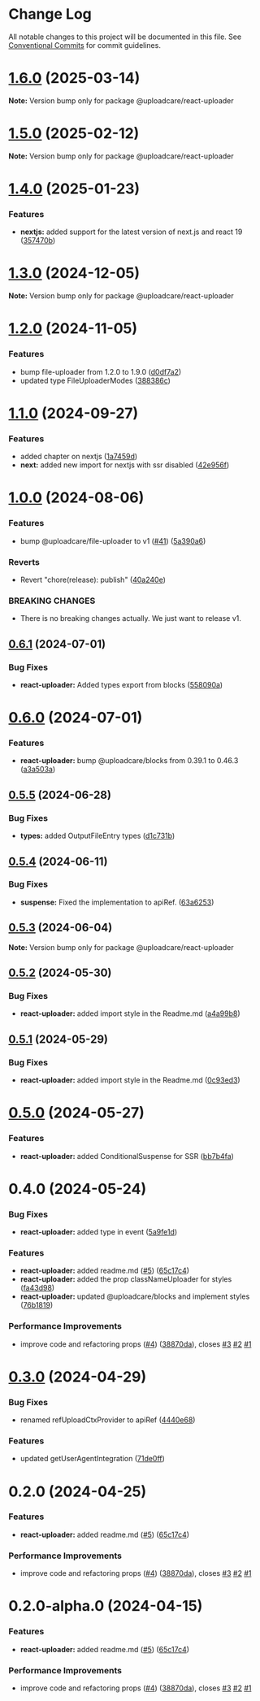 # Change Log

All notable changes to this project will be documented in this file.
See [Conventional Commits](https://conventionalcommits.org) for commit guidelines.

# [1.6.0](https://github.com/uploadcare/react-components/compare/@uploadcare/react-uploader@1.5.0...@uploadcare/react-uploader@1.6.0) (2025-03-14)

**Note:** Version bump only for package @uploadcare/react-uploader

# [1.5.0](https://github.com/uploadcare/react-components/compare/@uploadcare/react-uploader@1.4.0...@uploadcare/react-uploader@1.5.0) (2025-02-12)

**Note:** Version bump only for package @uploadcare/react-uploader

# [1.4.0](https://github.com/uploadcare/react-components/compare/@uploadcare/react-uploader@1.3.0...@uploadcare/react-uploader@1.4.0) (2025-01-23)

### Features

- **nextjs:** added support for the latest version of next.js and react 19 ([357470b](https://github.com/uploadcare/react-components/commit/357470bb0df9f4b7890d1d9800c96d0193131b7a))

# [1.3.0](https://github.com/uploadcare/react-components/compare/@uploadcare/react-uploader@1.2.0...@uploadcare/react-uploader@1.3.0) (2024-12-05)

**Note:** Version bump only for package @uploadcare/react-uploader

# [1.2.0](https://github.com/uploadcare/react-components/compare/@uploadcare/react-uploader@1.1.0...@uploadcare/react-uploader@1.2.0) (2024-11-05)

### Features

- bump file-uploader from 1.2.0 to 1.9.0 ([d0df7a2](https://github.com/uploadcare/react-components/commit/d0df7a241b59c1bb5e03bcac029d12549079a748))
- updated type FileUploaderModes ([388386c](https://github.com/uploadcare/react-components/commit/388386c03d5677d50851a01d74ce98ed164d68f7))

# [1.1.0](https://github.com/uploadcare/react-components/compare/@uploadcare/react-uploader@1.0.0...@uploadcare/react-uploader@1.1.0) (2024-09-27)

### Features

- added chapter on nextjs ([1a7459d](https://github.com/uploadcare/react-components/commit/1a7459d1365d38a881b042573a98007f6dfc24a9))
- **next:** added new import for nextjs with ssr disabled ([42e956f](https://github.com/uploadcare/react-components/commit/42e956f307779ae044d67bb72c843cbe6cbfb9aa))

# [1.0.0](https://github.com/uploadcare/react-components/compare/@uploadcare/react-uploader@0.6.1...@uploadcare/react-uploader@1.0.0) (2024-08-06)

### Features

- bump @uploadcare/file-uploader to v1 ([#41](https://github.com/uploadcare/react-components/issues/41)) ([5a390a6](https://github.com/uploadcare/react-components/commit/5a390a66af037674c76c4df766b04d7ae5b39e0c))

### Reverts

- Revert "chore(release): publish" ([40a240e](https://github.com/uploadcare/react-components/commit/40a240e043aca417b3d174d45a43ee20ae0dd7c2))

### BREAKING CHANGES

- There is no breaking changes actually. We just want to release v1.

## [0.6.1](https://github.com/uploadcare/react-components/compare/@uploadcare/react-uploader@0.6.0...@uploadcare/react-uploader@0.6.1) (2024-07-01)

### Bug Fixes

- **react-uploader:** Added types export from blocks ([558090a](https://github.com/uploadcare/react-components/commit/558090ab9bbdab664ebd9a5faf1f61864990c023))

# [0.6.0](https://github.com/uploadcare/react-components/compare/@uploadcare/react-uploader@0.5.5...@uploadcare/react-uploader@0.6.0) (2024-07-01)

### Features

- **react-uploader:** bump @uploadcare/blocks from 0.39.1 to 0.46.3 ([a3a503a](https://github.com/uploadcare/react-components/commit/a3a503aa4ee2c0dbee3417d89e991f09c6d97392))

## [0.5.5](https://github.com/uploadcare/react-components/compare/@uploadcare/react-uploader@0.5.4...@uploadcare/react-uploader@0.5.5) (2024-06-28)

### Bug Fixes

- **types:** added OutputFileEntry types ([d1c731b](https://github.com/uploadcare/react-components/commit/d1c731b930122f74aaeeeb1299ac9a7cddce11f0))

## [0.5.4](https://github.com/uploadcare/react-components/compare/@uploadcare/react-uploader@0.5.3...@uploadcare/react-uploader@0.5.4) (2024-06-11)

### Bug Fixes

- **suspense:** Fixed the implementation to apiRef. ([63a6253](https://github.com/uploadcare/react-components/commit/63a62539bbb9e561939fb76c1d90112dc8d92bc6))

## [0.5.3](https://github.com/uploadcare/react-components/compare/@uploadcare/react-uploader@0.5.2...@uploadcare/react-uploader@0.5.3) (2024-06-04)

**Note:** Version bump only for package @uploadcare/react-uploader

## [0.5.2](https://github.com/uploadcare/react-components/compare/@uploadcare/react-uploader@0.5.1...@uploadcare/react-uploader@0.5.2) (2024-05-30)

### Bug Fixes

- **react-uploader:** added import style in the Readme.md ([a4a99b8](https://github.com/uploadcare/react-components/commit/a4a99b8b99bd044920e2228acdad5b1a1d8a5367))

## [0.5.1](https://github.com/uploadcare/react-components/compare/@uploadcare/react-uploader@0.5.0...@uploadcare/react-uploader@0.5.1) (2024-05-29)

### Bug Fixes

- **react-uploader:** added import style in the Readme.md ([0c93ed3](https://github.com/uploadcare/react-components/commit/0c93ed39614b49cefcd7a9e46f02231571d626d1))

# [0.5.0](https://github.com/uploadcare/react-components/compare/@uploadcare/react-uploader@0.4.0...@uploadcare/react-uploader@0.5.0) (2024-05-27)

### Features

- **react-uploader:** added ConditionalSuspense for SSR ([bb7b4fa](https://github.com/uploadcare/react-components/commit/bb7b4fa0cb495e2736673ce7aaa5c6b14a7a7209))

# 0.4.0 (2024-05-24)

### Bug Fixes

- **react-uploader:** added type in event ([5a9fe1d](https://github.com/uploadcare/react-components/commit/5a9fe1d440adaa6713cce3b0a4ea2cb9d1830dc7))

### Features

- **react-uploader:** added readme.md ([#5](https://github.com/uploadcare/react-components/issues/5)) ([65c17c4](https://github.com/uploadcare/react-components/commit/65c17c43f7ef611a27def9cbd08bfbd4b2df889e))
- **react-uploader:** added the prop classNameUploader for styles ([fa43d98](https://github.com/uploadcare/react-components/commit/fa43d988d58fa774bd8aabdd56f9f7b29338dc44))
- **react-uploader:** updated @uploadcare/blocks and implement styles ([76b1819](https://github.com/uploadcare/react-components/commit/76b1819a9038dff17cfb9d583ec578bb9ba7871e))

### Performance Improvements

- improve code and refactoring props ([#4](https://github.com/uploadcare/react-components/issues/4)) ([38870da](https://github.com/uploadcare/react-components/commit/38870dac59b0141299d678b352c0d2f43a245451)), closes [#3](https://github.com/uploadcare/react-components/issues/3) [#2](https://github.com/uploadcare/react-components/issues/2) [#1](https://github.com/uploadcare/react-components/issues/1)

# [0.3.0](https://github.com/uploadcare/react-components/compare/@uploadcare/react-uploader@0.2.0...@uploadcare/react-uploader@0.3.0) (2024-04-29)

### Bug Fixes

- renamed refUploadCtxProvider to apiRef ([4440e68](https://github.com/uploadcare/react-components/commit/4440e6864eb6f48e46fa2c7f21ffb5d0d986e4ae))

### Features

- updated getUserAgentIntegration ([71de0ff](https://github.com/uploadcare/react-components/commit/71de0ff73fd3216ec0a76cbfacede5f5d9489a2b))

# 0.2.0 (2024-04-25)

### Features

- **react-uploader:** added readme.md ([#5](https://github.com/uploadcare/react-components/issues/5)) ([65c17c4](https://github.com/uploadcare/react-components/commit/65c17c43f7ef611a27def9cbd08bfbd4b2df889e))

### Performance Improvements

- improve code and refactoring props ([#4](https://github.com/uploadcare/react-components/issues/4)) ([38870da](https://github.com/uploadcare/react-components/commit/38870dac59b0141299d678b352c0d2f43a245451)), closes [#3](https://github.com/uploadcare/react-components/issues/3) [#2](https://github.com/uploadcare/react-components/issues/2) [#1](https://github.com/uploadcare/react-components/issues/1)

# 0.2.0-alpha.0 (2024-04-15)

### Features

- **react-uploader:** added readme.md ([#5](https://github.com/uploadcare/react-components/issues/5)) ([65c17c4](https://github.com/uploadcare/react-components/commit/65c17c43f7ef611a27def9cbd08bfbd4b2df889e))

### Performance Improvements

- improve code and refactoring props ([#4](https://github.com/uploadcare/react-components/issues/4)) ([38870da](https://github.com/uploadcare/react-components/commit/38870dac59b0141299d678b352c0d2f43a245451)), closes [#3](https://github.com/uploadcare/react-components/issues/3) [#2](https://github.com/uploadcare/react-components/issues/2) [#1](https://github.com/uploadcare/react-components/issues/1)
